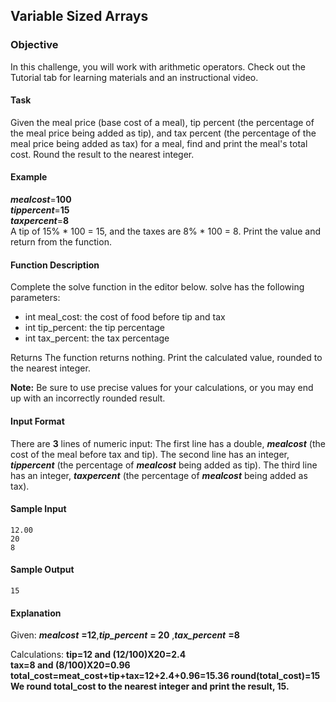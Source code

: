 ## Variable Sized Arrays
### Objective
In this challenge, you will work with arithmetic operators. Check out the Tutorial tab for learning materials and an instructional video.

#### Task
Given the meal price (base cost of a meal), tip percent (the percentage of the meal price being added as tip), and tax percent (the percentage of the meal price being added as tax) for a meal, find and print the meal's total cost. Round the result to the nearest integer.

#### Example
***mealcost***=**100**<br/>
***tippercent***=**15**<br/>
***taxpercent***=**8**<br/>
A tip of 15% * 100 = 15, and the taxes are 8% * 100 = 8. Print the value  and return from the function.

#### Function Description
Complete the solve function in the editor below.
solve has the following parameters:

* int meal_cost: the cost of food before tip and tax
* int tip_percent: the tip percentage
* int tax_percent: the tax percentage<br/>

Returns The function returns nothing. Print the calculated value, rounded to the nearest integer.<br/>

**Note:** Be sure to use precise values for your calculations, or you may end up with an incorrectly rounded result.

#### Input Format

There are **3** lines of numeric input:
The first line has a double, ***mealcost*** (the cost of the meal before tax and tip).
The second line has an integer, ***tippercent*** (the percentage of ***mealcost*** being added as tip).
The third line has an integer, ***taxpercent*** (the percentage of ***mealcost*** being added as tax).

#### Sample Input

	12.00
	20
	8
#### Sample Output

	15
#### Explanation

Given:
***mealcost*** **=12**,***tip_percent*** **= 20** ,***tax_percent*** **=8** 

Calculations:
**tip=12 and (12/100)X20=2.4**<br/>
**tax=8 and (8/100)X20=0.96**<br/>
**total_cost=meat_cost+tip+tax=12+2.4+0.96=15.36
**round(total_cost)=15**<br/>
We round **total_cost** to the nearest integer and print the result, **15**.**

